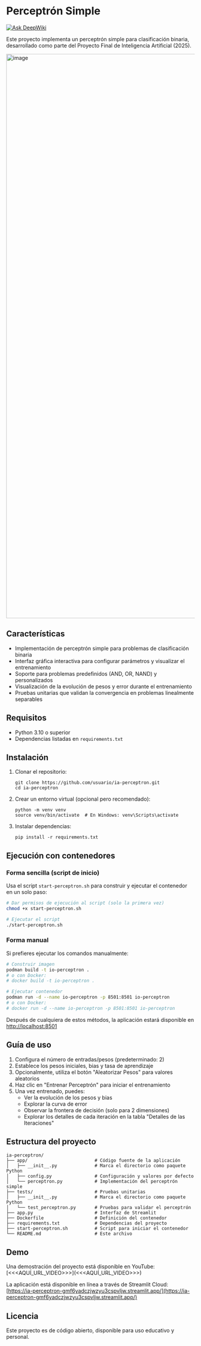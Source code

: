 # Perceptrón Simple

[![Ask DeepWiki](https://deepwiki.com/badge.svg)](https://deepwiki.com/khrizenriquez/ia-perceptron)

Este proyecto implementa un perceptrón simple para clasificación binaria, desarrollado como parte del Proyecto Final de Inteligencia Artificial (2025).

<img width="1510" alt="image" src="https://github.com/user-attachments/assets/255566f2-679e-48b9-bb45-8a1e37ecf359" />

## Características

- Implementación de perceptrón simple para problemas de clasificación binaria
- Interfaz gráfica interactiva para configurar parámetros y visualizar el entrenamiento
- Soporte para problemas predefinidos (AND, OR, NAND) y personalizados
- Visualización de la evolución de pesos y error durante el entrenamiento
- Pruebas unitarias que validan la convergencia en problemas linealmente separables

## Requisitos

- Python 3.10 o superior
- Dependencias listadas en `requirements.txt`

## Instalación

1. Clonar el repositorio:
   ```
   git clone https://github.com/usuario/ia-perceptron.git
   cd ia-perceptron
   ```

2. Crear un entorno virtual (opcional pero recomendado):
   ```
   python -m venv venv
   source venv/bin/activate  # En Windows: venv\Scripts\activate
   ```

3. Instalar dependencias:
   ```
   pip install -r requirements.txt
   ```

## Ejecución con contenedores

### Forma sencilla (script de inicio)

Usa el script `start-perceptron.sh` para construir y ejecutar el contenedor en un solo paso:

```bash
# Dar permisos de ejecución al script (solo la primera vez)
chmod +x start-perceptron.sh

# Ejecutar el script
./start-perceptron.sh
```

### Forma manual

Si prefieres ejecutar los comandos manualmente:

```bash
# Construir imagen
podman build -t io-perceptron .
# o con Docker:
# docker build -t io-perceptron .

# Ejecutar contenedor
podman run -d --name io-perceptron -p 8501:8501 io-perceptron
# o con Docker:
# docker run -d --name io-perceptron -p 8501:8501 io-perceptron
```

Después de cualquiera de estos métodos, la aplicación estará disponible en [http://localhost:8501](http://localhost:8501)

## Guía de uso

1. Configura el número de entradas/pesos (predeterminado: 2)
2. Establece los pesos iniciales, bias y tasa de aprendizaje
3. Opcionalmente, utiliza el botón "Aleatorizar Pesos" para valores aleatorios
4. Haz clic en "Entrenar Perceptrón" para iniciar el entrenamiento
5. Una vez entrenado, puedes:
   - Ver la evolución de los pesos y bias
   - Explorar la curva de error
   - Observar la frontera de decisión (solo para 2 dimensiones)
   - Explorar los detalles de cada iteración en la tabla "Detalles de las Iteraciones"

## Estructura del proyecto

```
ia-perceptron/
├── app/                         # Código fuente de la aplicación
│   ├── __init__.py              # Marca el directorio como paquete Python
│   ├── config.py                # Configuración y valores por defecto
│   └── perceptron.py            # Implementación del perceptrón simple
├── tests/                       # Pruebas unitarias
│   ├── __init__.py              # Marca el directorio como paquete Python
│   └── test_perceptron.py       # Pruebas para validar el perceptrón
├── app.py                       # Interfaz de Streamlit
├── Dockerfile                   # Definición del contenedor
├── requirements.txt             # Dependencias del proyecto
├── start-perceptron.sh          # Script para iniciar el contenedor
└── README.md                    # Este archivo
```

## Demo

Una demostración del proyecto está disponible en YouTube: [<<<AQUÍ_URL_VIDEO>>>](<<<AQUÍ_URL_VIDEO>>>)

La aplicación está disponible en línea a través de Streamlit Cloud: [https://ia-perceptron-gmf6yadczjwzyu3cspvljw.streamlit.app/](https://ia-perceptron-gmf6yadczjwzyu3cspvljw.streamlit.app/)


## Licencia

Este proyecto es de código abierto, disponible para uso educativo y personal. 
